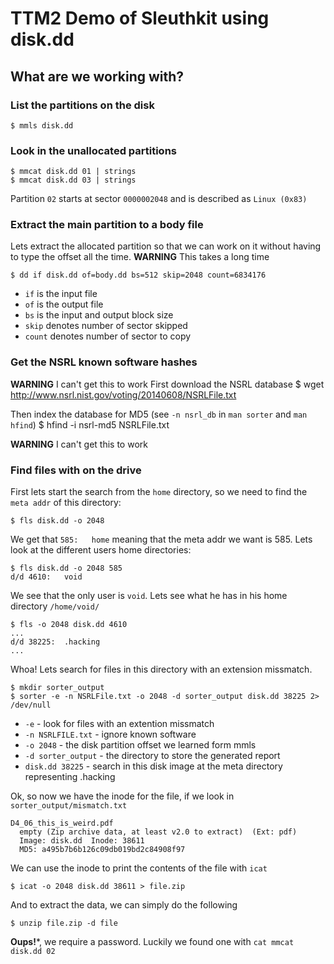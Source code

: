 # TTM2 Demo of Sleuthkit using disk.dd

## What are we working with?

### List the partitions on the disk

	$ mmls disk.dd

### Look in the unallocated partitions

	$ mmcat disk.dd 01 | strings
	$ mmcat disk.dd 03 | strings

Partition `02` starts at sector `0000002048` and is described as `Linux (0x83)`

### Extract the main partition to a body file
Lets extract the allocated partition so that we can work on it without having to type the offset all the time. 
**WARNING** This takes a long time

	$ dd if disk.dd of=body.dd bs=512 skip=2048 count=6834176

- `if` is the input file
- `of` is the output file
- `bs` is the input and output block size 
- `skip` denotes number of sector skipped
- `count` denotes number of sector to copy

### Get the NSRL known software hashes

**WARNING** I can't get this to work
First download the NSRL database
	$ wget http://www.nsrl.nist.gov/voting/20140608/NSRLFile.txt

Then index the database for MD5 (see `-n nsrl_db` in `man sorter` and `man hfind`)
	$ hfind -i nsrl-md5 NSRLFile.txt 


**WARNING** I can't get this to work

### Find files with on the drive
First lets start the search from the `home` directory, so we need to find the `meta addr` of this directory:

	$ fls disk.dd -o 2048

We get that `585:	home` meaning that the meta addr we want is 585. Lets look at the different users home directories:

	$ fls disk.dd -o 2048 585
	d/d 4610:	void

We see that the only user is `void`. Lets see what he has in his home directory `/home/void/`

	$ fls -o 2048 disk.dd 4610
	...
	d/d 38225:	.hacking
	...


Whoa! Lets search for files in this directory with an extension missmatch.

	$ mkdir sorter_output
	$ sorter -e -n NSRLFile.txt -o 2048 -d sorter_output disk.dd 38225 2> /dev/null

- `-e` - look for files with an extention missmatch
- `-n NSRLFILE.txt` - ignore known software
- `-o 2048` - the disk partition offset we learned form mmls
- `-d sorter_output` - the directory to store the generated report
- `disk.dd 38225` - search in this disk image at the meta directory representing .hacking

Ok, so now we have the inode for the file, if we look in `sorter_output/mismatch.txt`

	D4_06_this_is_weird.pdf
 	  empty (Zip archive data, at least v2.0 to extract)  (Ext: pdf)
	  Image: disk.dd  Inode: 38611
	  MD5: a495b7b6b126c09db019bd2c84908f97

We can use the inode to print the contents of the file with `icat`

	$ icat -o 2048 disk.dd 38611 > file.zip

And to extract the data, we can simply do the following

	$ unzip file.zip -d file

**Oups!***, we require a password. Luckily we found one with `cat mmcat disk.dd 02`




